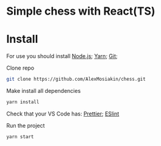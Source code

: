 # Simple chess with React(TS)
# Install

For use you should install
[Node.js](https://nodejs.org/);
[Yarn](https://yarnpkg.com/);
[Git](https://git-scm.com/);

Clone repo

```sh
git clone https://github.com/AlexMosiakin/chess.git
```

Make install all dependencies

```sh
yarn install
```

Check that your VS Code has:
[Prettier](https://marketplace.visualstudio.com/items?itemName=esbenp.prettier-vscode);
[ESlint](https://marketplace.visualstudio.com/items?itemName=dbaeumer.vscode-eslint)

Run the project

```sh
yarn start
```
